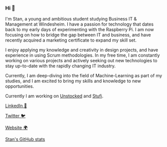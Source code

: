 ### Hi 👋

I'm Stan, a young and ambitious student studying Business IT & Management at Windesheim. I have a passion for technology that dates back to my early days of experimenting with the Raspberry Pi. I am now focusing on how to bridge the gap between IT and business, and have recently acquired a marketing certificate to expand my skill set. 

I enjoy applying my knowledge and creativity in design projects, and have experience in using Scrum methodologies. In my free time, I am constantly working on various projects and actively seeking out new technologies to stay up-to-date with the rapidly changing IT industry. 

Currently, I am deep-diving into the field of Machine-Learning as part of my studies, and I am excited to bring my skills and knowledge to new opportunities.


Currently I am working on [Unstocked](https://unstocked.nl/) and [Stufi](https://stufi.app/).

[LinkedIn 💼](https://linkedin.com/in/StanNieuwmans)

[Twitter 🐦](https://twitter.com/StanNieuwmans)

[Website 🌍](https://www.snieuwmans.nl/)

[Stan's GitHub stats](https://github-readme-stats.vercel.app/api?username=StanNieuwmans&show_icons=true&theme=dark)